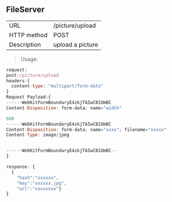 ## FileServer
<table>
    <tbody>
    <tr>
        <td>URL</td>
        <td>/picture/upload</td>
    </tr>
    <tr>
        <td>HTTP method</td>
        <td>POST</td>
    </tr>
    <tr>
        <td>Description</td>
        <td>upload a picture</td>
    </tr>
    </tbody>
</table>


> Usage:

```javascript
request:
post:/picture/upload
headers:{
  content-type: "multipart/form-data"
}
Request Payload:{
------WebKitFormBoundaryE4zkjTAIwCB1OmBC
Content-Disposition: form-data; name="width"

600
------WebKitFormBoundaryE4zkjTAIwCB1OmBC
Content-Disposition: form-data; name="xxxx"; filename="xxxxx"
Content-Type: image/jpeg


------WebKitFormBoundaryE4zkjTAIwCB1OmBC--
}

response: {
  {
    "hash":"xxxxxx",
    "key":"xxxxxx.jpg",
    "url":"xxxxxxxx"}
}
```
